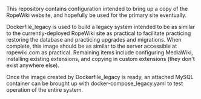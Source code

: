 This repository contains configuration intended to bring up a copy of the RopeWiki website, and hopefully be used for the primary site eventually.

Dockerfile_legacy is used to build a legacy system intended to be as similar to the currently-deployed RopeWiki site as practical to facilitate practicing restoring the database and practicing upgrades and migrations.  When complete, this image should be as similar to the server accessible at ropewiki.com as practical.  Remaining items include configuring MediaWiki, installing existing extensions, and copying in custom extensions (they don't exist anywhere else).

Once the image created by Dockerfile_legacy is ready, an attached MySQL container can be brought up with docker-compose_legacy.yaml to test operation of the entire system.